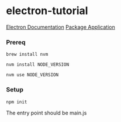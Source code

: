 # electron-tutorial

[Electron Documentation](https://www.electronjs.org/docs/latest)
[Package Application](https://www.electronjs.org/docs/latest/tutorial/tutorial-packaging)

### Prereq

```brew install nvm```

```nvm install NODE_VERSION```

```nvm use NODE_VERSION```

### Setup

```npm init```

The entry point should be main.js